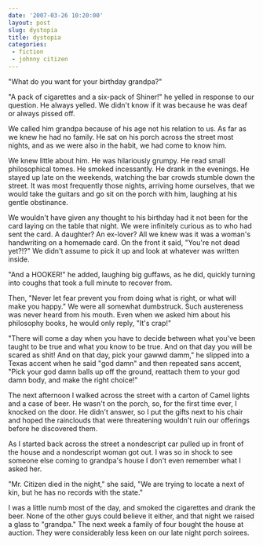 ```yaml
---
date: '2007-03-26 10:20:00'
layout: post
slug: dystopia
title: dystopia
categories:
 - fiction
 - johnny citizen
---
```


"What do you want for your birthday grandpa?"

"A pack of cigarettes and a six-pack of Shiner!" he yelled in response to our question. He always yelled. We didn't know if it was because he was deaf or always pissed off.

We called him grandpa because of his age not his relation to us. As far as we knew he had no family. He sat on his porch across the street most nights, and as we were also in the habit, we had come to know him.

We knew little about him. He was hilariously grumpy. He read small philosophical tomes. He smoked incessantly. He drank in the evenings. He stayed up late on the weekends, watching the bar crowds stumble down the street. It was most frequently those nights, arriving home ourselves, that we would take the guitars and go sit on the porch with him, laughing at his gentle obstinance.

We wouldn't have given any thought to his birthday had it not been for the card laying on the table that night. We were infinitely curious as to who had sent the card. A daughter? An ex-lover? All we knew was it was a woman's handwriting on a homemade card. On the front it said, "You're not dead yet?!?" We didn't assume to pick it up and look at whatever was written inside.

"And a HOOKER!" he added, laughing big guffaws, as he did, quickly turning into coughs that took a full minute to recover from.

Then, "Never let fear prevent you from doing what is right, or what will make you happy." We were all somewhat dumbstruck. Such austereness was never heard from his mouth. Even when we asked him about his philosophy books, he would only reply, "It's crap!"

"There will come a day when you have to decide between what you've been taught to be true and what you know to be true. And on that day you will be scared as shit! And on that day, pick your gawwd damm," he slipped into a Texas accent when he said "god damn" and then repeated sans accent, "Pick your god damn balls up off the ground, reattach them to your god damn body, and make the right choice!"

The next afternoon I walked across the street with a carton of Camel lights and a case of beer. He wasn't on the porch, so, for the first time ever, I knocked on the door. He didn't answer, so I put the gifts next to his chair and hoped the rainclouds that were threatening wouldn't ruin our offerings before he discovered them.

As I started back across the street a nondescript car pulled up in front of the house and a nondescript woman got out. I was so in shock to see someone else coming to grandpa's house I don't even remember what I asked her.

"Mr. Citizen died in the night," she said, "We are trying to locate a next of kin, but he has no records with the state."

I was a little numb most of the day, and smoked the cigarettes and drank the beer. None of the other guys could believe it either, and that night we raised a glass to "grandpa." The next week a family of four bought the house at auction. They were considerably less keen on our late night porch soirees.
